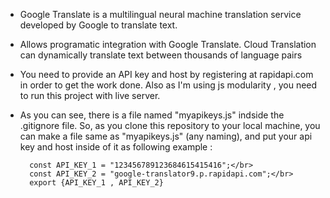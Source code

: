 - Google Translate is a multilingual neural machine translation service developed by Google to translate text.
- Allows programatic integration with Google Translate. Cloud Translation can dynamically translate text between thousands of language pairs
- You need to provide an API key and host by registering at rapidapi.com in order to get the work done. Also as I'm using 
js modularity , you need to run this project with live server.
- As you can see, there is a file named "myapikeys.js" indside the .gitignore file. So, as you clone this repository to your local machine, you can make a file same as "myapikeys.js" (any naming), and put your api key and host inside of it as following example :

        const API_KEY_1 = "123456789123684615415416";</br>
        const API_KEY_2 = "google-translator9.p.rapidapi.com";</br>
        export {API_KEY_1 , API_KEY_2}

